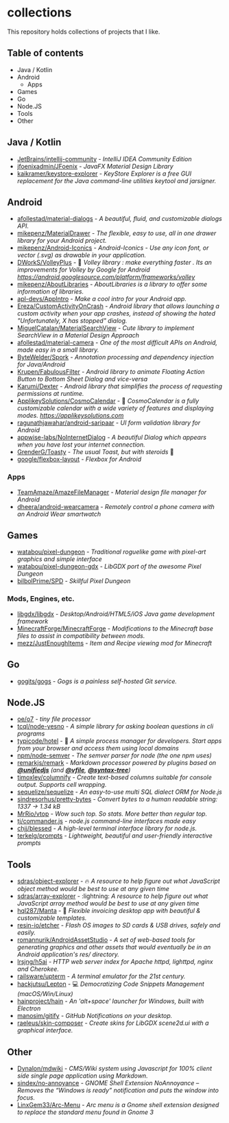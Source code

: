 # collections
This repository holds collections of projects that I like.

## Table of contents
- Java / Kotlin
- Android
  - Apps
- Games
- Go
- Node.JS
- Tools
- Other

## Java / Kotlin
- [JetBrains/intellij-community](https://github.com/JetBrains/intellij-community) - *IntelliJ IDEA Community Edition*
- [jfoenixadmin/JFoenix](https://github.com/jfoenixadmin/JFoenix) - *JavaFX Material Design Library*
- [kaikramer/keystore-explorer](https://github.com/kaikramer/keystore-explorer) - *KeyStore Explorer is a free GUI replacement for the Java command-line utilities keytool and jarsigner.*

## Android
- [afollestad/material-dialogs](https://github.com/afollestad/material-dialogs) - *A beautiful, fluid, and customizable dialogs API.*
- [mikepenz/MaterialDrawer](https://github.com/mikepenz/MaterialDrawer) - *The flexible, easy to use, all in one drawer library for your Android project.*
- [mikepenz/Android-Iconics](https://github.com/mikepenz/Android-Iconics) - *Android-Iconics - Use any icon font, or vector (.svg) as drawable in your application.*
- [DWorkS/VolleyPlus](https://github.com/DWorkS/VolleyPlus) - :volleyball: *Volley library : make everything faster . Its an improvements for Volley by Google for Android https://android.googlesource.com/platform/frameworks/volley*
- [mikepenz/AboutLibraries](https://github.com/mikepenz/AboutLibraries) - *AboutLibraries is a library to offer some information of libraries.*
- [apl-devs/AppIntro](https://github.com/apl-devs/AppIntro) - *Make a cool intro for your Android app.*
- [Ereza/CustomActivityOnCrash](https://github.com/Ereza/CustomActivityOnCrash) - *Android library that allows launching a custom activity when your app crashes, instead of showing the hated "Unfortunately, X has stopped" dialog.*
- [MiguelCatalan/MaterialSearchView](https://github.com/MiguelCatalan/MaterialSearchView) - *Cute library to implement SearchView in a Material Design Approach*
- [afollestad/material-camera](https://github.com/afollestad/material-camera) - *One of the most difficult APIs on Android, made easy in a small library.*
- [ByteWelder/Spork](https://github.com/ByteWelder/Spork) - *Annotation processing and dependency injection for Java/Android*
- [Krupen/FabulousFilter](https://github.com/Krupen/FabulousFilter) - *Android library to animate Floating Action Button to Bottom Sheet Dialog and vice-versa*
- [Karumi/Dexter](https://github.com/Karumi/Dexter) - *Android library that simplifies the process of requesting permissions at runtime.*
- [ApplikeySolutions/CosmoCalendar](https://github.com/ApplikeySolutions/CosmoCalendar) - :calendar: *CosmoCalendar is a fully customizable calendar with a wide variety of features and displaying modes.  https://applikeysolutions.com*
- [ragunathjawahar/android-saripaar](https://github.com/ragunathjawahar/android-saripaar) - *UI form validation library for Android*
- [appwise-labs/NoInternetDialog](https://github.com/appwise-labs/NoInternetDialog) - *A beautiful Dialog which appears when you have lost your internet connection.*
- [GrenderG/Toasty](https://github.com/GrenderG/Toasty) - *The usual Toast, but with steroids* :muscle:
- [google/flexbox-layout](https://github.com/google/flexbox-layout) - *Flexbox for Android*

### Apps
- [TeamAmaze/AmazeFileManager](https://github.com/TeamAmaze/AmazeFileManager) - *Material design file manager for Android*
- [dheera/android-wearcamera](https://github.com/dheera/android-wearcamera) - *Remotely control a phone camera with an Android Wear smartwatch*

## Games
- [watabou/pixel-dungeon](https://github.com/watabou/pixel-dungeon) - *Traditional roguelike game with pixel-art graphics and simple interface*
- [watabou/pixel-dungeon-gdx](https://github.com/Arcnor/pixel-dungeon-gdx) - *LibGDX port of the awesome Pixel Dungeon*
- [bilbolPrime/SPD](https://github.com/bilbolPrime/SPD) - *Skillful Pixel Dungeon*

### Mods, Engines, etc.
- [libgdx/libgdx](https://github.com/libgdx/libgdx) - *Desktop/Android/HTML5/iOS Java game development framework*
- [MinecraftForge/MinecraftForge](https://github.com/MinecraftForge/MinecraftForge) - *Modifications to the Minecraft base files to assist in compatibility between mods.*
- [mezz/JustEnoughItems](https://github.com/mezz/JustEnoughItems) - *Item and Recipe viewing mod for Minecraft*

## Go
- [gogits/gogs](https://github.com/gogits/gogs) - *Gogs is a painless self-hosted Git service.*

## Node.JS
- [oe/o7](https://github.com/oe/o7) - *tiny file processor*
- [tcql/node-yesno](https://github.com/tcql/node-yesno) - *A simple library for asking boolean questions in cli programs*
- [typicode/hotel](https://github.com/typicode/hotel) - :love_hotel: *A simple process manager for developers. Start apps from your browser and access them using local domains*
- [npm/node-semver](https://github.com/npm/node-semver) - *The semver parser for node (the one npm uses)*
- [remarkjs/remark](https://github.com/remarkjs/remark) - *Markdown processor powered by plugins based on [**@unifiedjs**](https://github.com/unifiedjs) (and [**@vfile**](https://github.com/vfile), [**@syntax-tree**](https://github.com/syntax-tree))*
- [timoxley/columnify](https://github.com/timoxley/columnify) - *Create text-based columns suitable for console output. Supports cell wrapping.*
- [sequelize/sequelize](https://github.com/sequelize/sequelize) - *An easy-to-use multi SQL dialect ORM for Node.js*
- [sindresorhus/pretty-bytes](https://github.com/sindresorhus/pretty-bytes) - *Convert bytes to a human readable string: 1337 → 1.34 kB*
- [MrRio/vtop](https://github.com/MrRio/vtop) - *Wow such top. So stats. More better than regular top.*
- [tj/commander.js](https://github.com/tj/commander.js) - *node.js command-line interfaces made easy*
- [chjj/blessed](https://github.com/chjj/blessed) - *A high-level terminal interface library for node.js.*
- [terkelg/prompts](https://github.com/terkelg/prompts) - *Lightweight, beautiful and user-friendly interactive prompts*

## Tools
- [sdras/object-explorer](https://github.com/sdras/object-explorer) - :fire: *A resource to help figure out what JavaScript object method would be best to use at any given time*
- [sdras/array-explorer](https://github.com/sdras/array-explorer) - :lightning: *A resource to help figure out what JavaScript array method would be best to use at any given time*
- [hql287/Manta](https://github.com/hql287/Manta) - :tada: *Flexible invoicing desktop app with beautiful & customizable templates.*
- [resin-io/etcher](https://github.com/resin-io/etcher) - *Flash OS images to SD cards & USB drives, safely and easily.*
- [romannurik/AndroidAssetStudio](https://github.com/romannurik/AndroidAssetStudio) - *A set of web-based tools for generating graphics and other assets that would eventually be in an Android application's res/ directory.*
- [lrsjng/h5ai](https://github.com/lrsjng/h5ai) - *HTTP web server index for Apache httpd, lighttpd, nginx and Cherokee.*
- [railsware/upterm](https://github.com/railsware/upterm) - *A terminal emulator for the 21st century.*
- [hackjutsu/Lepton](https://github.com/hackjutsu/Lepton) - :computer: *Democratizing Code Snippets Management (macOS/Win/Linux)*
- [hainproject/hain](https://github.com/hainproject/hain) - *An 'alt+space' launcher for Windows, built with Electron*
- [manosim/gitify](https://github.com/manosim/gitify) - *GitHub Notifications on your desktop.*
- [raeleus/skin-composer](https://github.com/raeleus/skin-composer) - *Create skins for LibGDX scene2d.ui with a graphical interface.*

## Other
- [Dynalon/mdwiki](https://github.com/Dynalon/mdwiki) - *CMS/Wiki system using Javascript for 100% client side single page application using Markdown.*
- [sindex/no-annoyance](https://github.com/sindex/no-annoyance) - *GNOME Shell Extension NoAnnoyance – Removes the “Windows is ready” notification and puts the window into focus.*
- [LinxGem33/Arc-Menu](https://github.com/LinxGem33/Arc-Menu) - *Arc menu is a Gnome shell extension designed to replace the standard menu found in Gnome 3*
